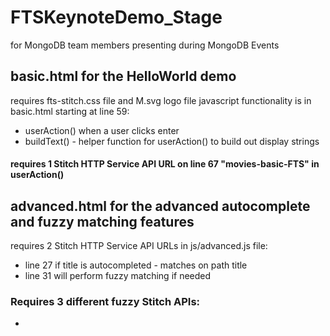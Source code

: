 # FTSKeynoteDemo_Stage
for MongoDB team members presenting during MongoDB Events

## basic.html for the HelloWorld demo
requires fts-stitch.css file and M.svg logo file
javascript functionality is in basic.html starting at line 59:
- userAction() when a user clicks enter
- buildText() - helper function for userAction() to build out display strings
#### requires 1 Stitch HTTP Service API URL on line 67 "movies-basic-FTS" in userAction()

## advanced.html for the advanced autocomplete and fuzzy matching features

requires 2 Stitch HTTP Service API URLs in js/advanced.js file:
- line 27 if title is autocompleted - matches on path title
- line 31 will perform fuzzy matching if needed

### Requires 3 different fuzzy Stitch APIs:
-
